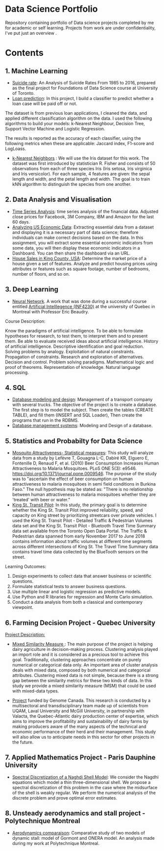 # Data Science Portfolio



Repository containing portfolio of Data science projects completed by me for academic or self learning. Projects from work are under confidentiality, I've put just an overview .



# Contents
##  1. Machine Learning

* [Suicide rate](https://github.com/lounissi1/Portfolio/blob/main/suicide_rates/suicide_rate_investigation.ipynb): An Analysis of Suicide Rates From 1985 to 2016,
prepared as the final project for Foundations of Data Science course at University of Toronto.
* [Loan prediction](https://github.com/lounissi1/Portfolio/blob/main/Loan-classification/ML-Loan-classification.ipynb): In this project, I build a classifier to predict whether a loan case will be paid off or not.

The dataset is from previous loan applications, I cleaned the data, and applied different classification algorithm on the data. I used the following algorithms to build your models: k-Nearest Neighbour, Decision Tree, Support Vector Machine and Logistic Regression.

The results is reported as the accuracy of each classifier, using the following metrics when these are applicable: Jaccard index, F1-score and LogLoass.

- [k-Nearest Neighbors](https://github.com/lounissi1/Portfolio/blob/main/k-Nearest%20Neighbors/k-Nearest%20Neighbors.ipynb) : We will use the Iris dataset for this work. The dataset was first introduced by statistician R. Fisher and consists of 50 observations from each of three species Iris (Iris setosa, Iris virginica and Iris versicolor). For each sample, 4 features are given: the sepal length and width, and the petal length and width. The goal is to train kNN algorithm to distinguish the species from one another.

## 2. Data Analysis and Visualisation
 * [Time Series Analysis](https://github.com/lounissi1/Portfolio/blob/main/Time%20Series%20Analysis/Time%20Series%20Analysis.ipynb): time series analysis of the financial data. Adjusted close prices for Facebook, 3M Company, IBM and Amazon for the last 60 days.
 * [Analyzing US Economic Data](https://github.com/lounissi1/Portfolio/blob/main/US%20Economic%20Data/US%20Economic%20Data.ipynb): Extracting essential data from a dataset and displaying it is a necessary part of data science; therefore individuals can make correct decisions based on the data. In this assignment, you will extract some essential economic indicators from some data, you will then display these economic indicators in a Dashboard. You can then share the dashboard via an URL.
 * [House Sales in King County, USA](https://github.com/lounissi1/Portfolio/blob/main/House%20Sales/House_sales_code.ipynb): Determine the market price of a house given a set of features. Analyze and predict housing prices using attributes or features such as square footage, number of bedrooms, number of floors, and so on.

## 3. Deep Learning

* [Neural Network](https://github.com/lounissi1/Portfolio/blob/main/NeuralNetwork/NeuralNetwork.py). A work that was done during a successful course entitled [Artificial Intelllegence (INF4230)](http://ericbeaudry.uqam.ca/INF4230/) at the university of Quebec in Montreal with Professor Eric Beaudry. 

Course Description:

Know the paradigms of artificial intelligence. To be able to formulate hypotheses for research, to test them, to interpret them and to present them. Be able to evaluate received ideas about artificial intelligence. History of artificial intelligence. Descriptive identification and goal reduction. Solving problems by analogy. Exploitation of natural constraints. Propagation of constraints. Research and exploration of alternatives. Decision and control. Problem solving paradigms. Mathematical logic and proof of theorems. Representation of knowledge. Natural language processing.

## 4. SQL
* [Database modeling and design](https://github.com/lounissi1/Portfolio/blob/main/Database%20modeling%20and%20design/01_schema.sql): Management of a transport company with several trucks. The objective of the project is to create a database. The first step is to model the subject. Then create the tables (CREATE TABLE), and fill them (INSERT and SQL Loader), Then create the programs that run in the RDBMS.
* [Database management systems](https://github.com/lounissi1/Portfolio/blob/main/Database%20project/00_modele.pdf.pdf): Modeling and Design of a database.

## 5. Statistics and Probabilty for Data Science
* [Mosquito Attractiveness- Statistical measures](https://github.com/lounissi1/Portfolio/blob/main/Statistics%20for%20Data%20Science/Mosquito%20Attractiveness.ipynb): This study will analyze data from a study by Lefèvre T, Gouagna L-C, Dabiré KR, Elguero E, Fontenille D, Renaud F, et al. (2010) Beer Consumption Increases Human Attractiveness to Malaria Mosquitoes. PLoS ONE 5(3): e9546. https://doi.org/10.1371/journal.pone.0009546. The purpose of the study was to "ascertain the effect of beer consumption on human attractiveness to malaria mosquitoes in semi field conditions in Burkina Faso." The null hypothesis may be stated as:
"There is no relationship between human attractiveness to malaria mosquitoes whether they are 'treated' with beer or water."
* [King St. Transit Pilot](https://github.com/lounissi1/Portfolio/blob/main/Statistics%20for%20Data%20Science/Project%20Report_Stat.pdf): In this study, the primary goal is to determine whether the King St. Transit Pilot improved reliability, speed, and capacity on King street by prioritizing streetcars over private vehicles. I used the King St. Transit Pilot - Detailed Traffic & Pedestrian Volumes data set and the  King St. Transit Pilot - Bluetooth Travel Time Summary data set available from the Toronto Open Data Portal. The Traffic & Pedestrian data spanned from early November 2017 to June 2018 contains information about traffic volumes at different time segments across different intersections of King St. The Travel Time Summary data contains travel time data collected by the BlueTooth sensors on the street. 

Learning Outcomes:
1. Design experiments to collect data that answer business or scientific questions.
2. Formulate statistical tests to answer business questions.
3. Use multiple linear and logistic regression as predictive models.
4. Use Python and R libraries for regression and Monte Carlo simulation.
5. Conduct a data analysis from both a classical and contemporary viewpoint.
## 6. Farming Decision Project - Quebec University

[Project Description:](https://www.genomecanada.ca/en/bioinformatics-and-artificial-intelligence-leverage-predictive-models-dairy-production)

* [Mixed Similarity Measure ](https://github.com/lounissi1/Portfolio/blob/main/Farming%20Decision%20Project/Lactanet_project_report.pdf): The main purpose of the project is helping dairy agriculture in decision-making process. Clustering analysis played an import role and it is considered as a precious tool to achieve this goal.  Traditionally, clustering approaches concentrate on purely numerical or categorical data only.  An important area of cluster analysis deals with mixed data, composed by both numerical and categorical attributes. Clustering mixed data is not simple, because there is a strong gap between the similarity metrics for these two kinds of data.  In this study we provide a mixed similarity measure (MSM) that could be used with mixed-data types.

* [Project](https://www.actualites.uqam.ca/2019/subvention-de-plus-de-1-M-de-genome-canada) funded by Genome Canada. This research is conducted by a multisectoral and transdisciplinary team made up of scientists from UQAM, Laval University and McGill University, in partnership with Valacta, the Quebec-Atlantic dairy production center of expertise, which aims to improve the profitability and sustainability of dairy farms by making producers aware of the many aspects of the technical and economic performance of their herd and their management. This study will also allow us to anticipate needs in this sector for other projects in the future.

## 7. Applied Mathematics Project - Paris Dauphine University
  * [Spectral Discretization of a Naghdi Shell Model](https://github.com/lounissi1/Portfolio/blob/main/Applied%20Math/spectral_descretization.pdf): We consider the Nagdhi equations which model a thin three-dimensional shell. We propose a spectral discretization of this problem in the case where the midsurface of the shell is weakly regular. We perform the numerical analysis of the discrete problem and prove optimal error estimates.
  
## 8. Unsteady aerodynamics and stall project - Polytechnique Montreal
* [Aerodynamics comparaison](https://github.com/lounissi1/Portfolio/blob/main/Unsteady%20aerodynamics/Aerodynamic-PolyMtl.pdf): Comparative study of two models of
dynamic stall: model of Gormont and ONERA model. An analysis made during my work at Polytechnique Montreal.


